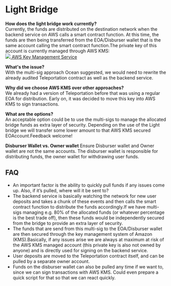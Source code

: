 # Light Bridge
**How does the light bridge work currently?**  
Currently, the funds are distributed on the destination network when the backend service on AWS calls a smart contract function. At this time, the funds are then being transferred from the EOA/Disburser wallet that is the same account calling the smart contract function.The private key of this account is currently managed through AWS KMS:  
[![](https://a0.awsstatic.com/libra-css/images/site/fav/favicon.ico) AWS Key Management Service](https://aws.amazon.com/de/kms/)

**What's the issue?**  
With the multi-sig approach Ocean suggested, we would need to rewrite the already audited Teleportation contract as well as the backend service.

**Why did we choose AWS KMS over other approaches?**  
We already had a version of Teleportation before that was using a regular EOA for distribution. Early on, it was decided to move this key into AWS KMS to sign transactions.

**What are the options?**  
An acceptable option could be to use the multi-sigs to manage the allocated bridge funds as extra layer of security. Depending on the use of the Light bridge we will transfer some lower amount to that AWS KMS secured EOAccount.Feedback welcome!

**Disburser Wallet vs. Owner wallet**
Ensure Disburser wallet and Owner wallet are not the same accounts. The disburser wallet is responsible for distributing funds, the owner wallet for withdrawing user funds.

## FAQ
- An important factor is the ability to quickly pull funds if any issues come up. Also, if it’s pulled, where will it be sent to?
- The backend service is basically watching the network for new user deposits and takes a chunk of these events and then calls the smart contract function to distribute the funds accordingly.If we have multi-sigs managing e.g. 80% of the allocated funds (or whatever percentage is the best trade off), then these funds would be independently secured from the bridge to provide an extra layer of security.  
- The funds that are send from this multi-sig to the EOA/Disburser wallet are then secured through the key management system of Amazon (KMS).Basically, if any issues arise we are always at maximum at risk of the AWS KMS managed account (this private key is also not owned by anyone) and is directly used for signing on the backend service.
- User deposits are moved to the Teleportation contract itself, and can be pulled by a separate owner account.
- Funds on the disburser wallet can also be pulled any time if we want to, since we can sign transactions with AWS KMS. Could even prepare a quick script for that so that we can react quickly.
